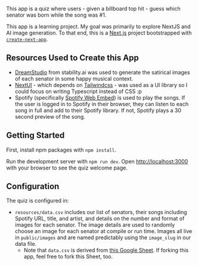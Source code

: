 This app is a quiz where users - given a billboard top hit - guess which senator was born while the song was #1.

This app is a learning project. My goal was primarily to explore NextJS and AI image generation. To that end, this is a [Next.js](https://nextjs.org/) project bootstrapped with [`create-next-app`](https://github.com/vercel/next.js/tree/canary/packages/create-next-app).

## Resources Used to Create this App
- [DreamStudio](https://beta.dreamstudio.ai/generate) from stability.ai was used to generate the satirical images of each senator in some happy musical context.
- [NextUI](https://nextui.org/) - which depends on [Tailwindcss](https://tailwindcss.com/) - was used as a UI library so I could focus on writing Typescript instead of CSS :p
- Spotify (specifically [Spotify Web Embed](https://developer.spotify.com/documentation/embeds/references/iframe-api)) is used to play the songs. If the user is logged in to Spotify in their browser, they can listen to each song in full and add to their Spotify library. If not, Spotify plays a 30 second preview of the song.


## Getting Started

First, install npm packages with `npm install`.

Run the development server with `npm run dev`.
Open [http://localhost:3000](http://localhost:3000) with your browser to see the quiz welcome page.

## Configuration

The quiz is configured in:
- `resources/data.csv` includes our list of senators, their songs including Spotify URL, title, and artist, and details on the number and format of images for each senator. The image details are used to randomly choose an image for each senator at compile or run time. Images all live in `public/images` and are named predictably using the `image_slug` in our data file.
  - Note that `data.csv` is derived from [this Google Sheet](https://docs.google.com/spreadsheets/d/11aPq-vg4xlJlrkXkXkeFak2VWb_htmjNqGdSLzj3HYw/edit?usp=sharing). If forking this app, feel free to fork this Sheet, too.